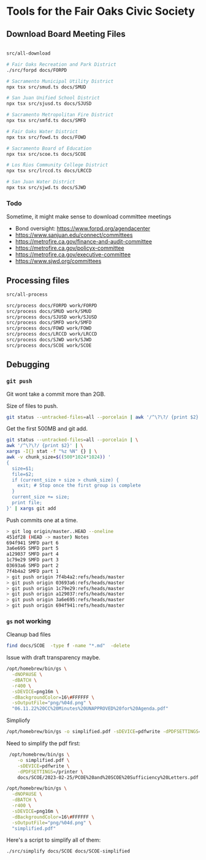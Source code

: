 # Tools for the Fair Oaks Civic Society


## Download Board Meeting Files

```sh

src/all-download

# Fair Oaks Recreation and Park District
./src/forpd docs/FORPD

# Sacramento Municipal Utility District
npx tsx src/smud.ts docs/SMUD

# San Juan Unified School District
npx tsx src/sjusd.ts docs/SJUSD

# Sacramento Metropolitan Fire District
npx tsx src/smfd.ts docs/SMFD

# Fair Oaks Water District
npx tsx src/fowd.ts docs/FOWD

# Sacramento Board of Education
npx tsx src/scoe.ts docs/SCOE

# Los Rios Community College District
npx tsx src/lrccd.ts docs/LRCCD

# San Juan Water District
npx tsx src/sjwd.ts docs/SJWD
```

### Todo

Sometime, it might make sense to download committee meetings
- Bond oversight: https://www.forpd.org/agendacenter
- https://www.sanjuan.edu/connect/committees
- https://metrofire.ca.gov/finance-and-audit-committee
- https://metrofire.ca.gov/policyx-committee
- https://metrofire.ca.gov/executive-committee
- https://www.sjwd.org/committees


## Processing files


```sh
src/all-process

src/process docs/FORPD work/FORPD
src/process docs/SMUD work/SMUD
src/process docs/SJUSD work/SJUSD
src/process docs/SMFD work/SMFD
src/process docs/FOWD work/FOWD
src/process docs/LRCCD work/LRCCD
src/process docs/SJWD work/SJWD
src/process docs/SCOE work/SCOE
```

## Debugging

### `git push`

Git wont take a commit more than 2GB.

Size of files to push.

```sh
git status --untracked-files=all --porcelain | awk '/^\?\?/ {print $2}' | tr '\n' '\0' | xargs -0 stat -f%z | awk '{s+=$1} END {print s}' | numfmt --to=iec
```

Get the first 500MB and git add.

```sh
git status --untracked-files=all --porcelain | \
awk '/^\?\?/ {print $2}' | \
xargs -I{} stat -f "%z %N" {} | \
awk -v chunk_size=$((500*1024*1024)) '
{
  size=$1;
  file=$2;
  if (current_size + size > chunk_size) {
    exit; # Stop once the first group is complete
  }
  current_size += size;
  print file;
}' | xargs git add
```

Push commits one at a time.
```sh
> git log origin/master..HEAD --oneline
451df28 (HEAD -> master) Notes
694f941 SMFD part 6
3a6e695 SMFD part 5
a129037 SMFD part 4
1c79e29 SMFD part 3
03693a6 SMFD part 2
7f4b4a2 SMFD part 1
> git push origin 7f4b4a2:refs/heads/master
> git push origin 03693a6:refs/heads/master
> git push origin 1c79e29:refs/heads/master
> git push origin a129037:refs/heads/master
> git push origin 3a6e695:refs/heads/master
> git push origin 694f941:refs/heads/master
```

### `gs` not working

Cleanup bad files

```sh
find docs/SCOE  -type f -name "*.md"  -delete
```

Issue with draft transparency maybe.
```sh
/opt/homebrew/bin/gs \
  -dNOPAUSE \
  -dBATCH \
  -r400 \
  -sDEVICE=png16m \
  -dBackgroundColor=16\#FFFFFF \
  -sOutputFile="png/%04d.png" \
  "06.11.22%20CC%20Minutes%20UNAPPROVED%20for%20Agenda.pdf"
```
Simpliofy
```sh
/opt/homebrew/bin/gs -o simplified.pdf -sDEVICE=pdfwrite -dPDFSETTINGS=/printer "06.11.22%20CC%20Minutes%20UNAPPROVED%20for%20Agenda.pdf"
```

Need to simplify the pdf first:

```sh
 /opt/homebrew/bin/gs \
	-o simplified.pdf \
	-sDEVICE=pdfwrite \
	-dPDFSETTINGS=/printer \
	docs/SCOE/2023-02-25/PCOE%20and%20SCOE%20Sufficiency%20Letters.pdf

/opt/homebrew/bin/gs \
  -dNOPAUSE \
  -dBATCH \
  -r400 \
  -sDEVICE=png16m \
  -dBackgroundColor=16\#FFFFFF \
  -sOutputFile="png/%04d.png" \
  "simplified.pdf"
```

Here's a script to simplify all of them:
```sh
./src/simplify docs/SCOE docs/SCOE-simplified
```

